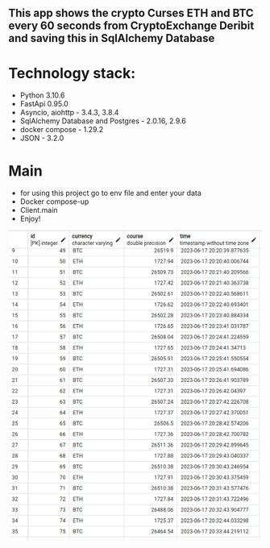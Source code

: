 ## This app shows the crypto Curses ETH and BTC every 60 seconds from CryptoExchange Deribit and saving this in SqlAlchemy Database

# Technology stack:
- Python 3.10.6
- FastApi 0.95.0
- Asyncio, aiohttp - 3.4.3, 3.8.4 
- SqlAlchemy Database and Postgres - 2.0.16, 2.9.6
- docker compose - 1.29.2
- JSON - 3.2.0


# Main

- for using this project go to env file and enter your data
- Docker compose-up
- Client.main
- Enjoy!


![Alt text](image.png)




